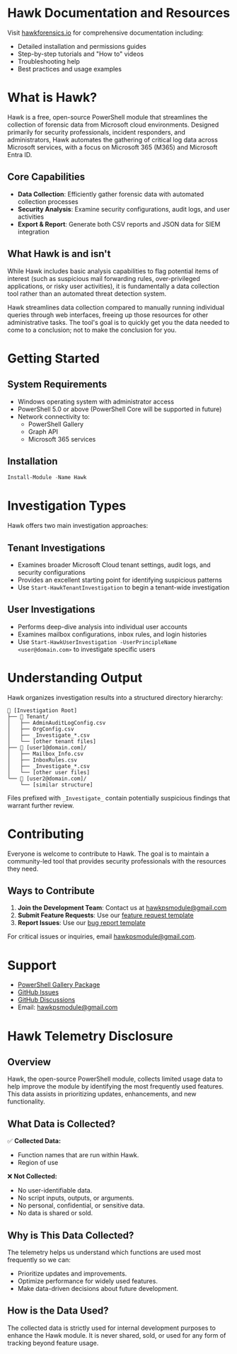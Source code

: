 ﻿# Hawk Documentation and Resources

Visit [hawkforensics.io](https://hawkforensics.io/) for comprehensive documentation including:

- Detailed installation and permissions guides
- Step-by-step tutorials and "How to" videos
- Troubleshooting help
- Best practices and usage examples

# What is Hawk?

Hawk is a free, open-source PowerShell module that streamlines the collection of forensic data from Microsoft cloud environments. Designed primarily for security professionals, incident responders, and administrators, Hawk automates the gathering of critical log data across Microsoft services, with a focus on Microsoft 365 (M365) and Microsoft Entra ID.

## Core Capabilities

- **Data Collection**: Efficiently gather forensic data with automated collection processes
- **Security Analysis**: Examine security configurations, audit logs, and user activities
- **Export & Report**: Generate both CSV reports and JSON data for SIEM integration

## What Hawk is and isn't

While Hawk includes basic analysis capabilities to flag potential items of interest (such as suspicious mail forwarding rules, over-privileged applications, or risky user activities), it is fundamentally a data collection tool rather than an automated threat detection system.

Hawk streamlines data collection compared to manually running individual queries through web interfaces, freeing up those resources for other administrative tasks. The tool's goal is to quickly get you the data needed to come to a conclusion; not to make the conclusion for you.

# Getting Started

## System Requirements

- Windows operating system with administrator access
- PowerShell 5.0 or above (PowerShell Core will be supported in future)
- Network connectivity to:
  - PowerShell Gallery
  - Graph API
  - Microsoft 365 services

## Installation

```powershell
Install-Module -Name Hawk
```

# Investigation Types

Hawk offers two main investigation approaches:

## Tenant Investigations

- Examines broader Microsoft Cloud tenant settings, audit logs, and security configurations
- Provides an excellent starting point for identifying suspicious patterns
- Use `Start-HawkTenantInvestigation` to begin a tenant-wide investigation

## User Investigations

- Performs deep-dive analysis into individual user accounts
- Examines mailbox configurations, inbox rules, and login histories
- Use `Start-HawkUserInvestigation -UserPrincipleName <user@domain.com>` to investigate specific users

# Understanding Output

Hawk organizes investigation results into a structured directory hierarchy:

```
📂 [Investigation Root]
├── 📂 Tenant/
│   ├── AdminAuditLogConfig.csv
│   ├── OrgConfig.csv
│   ├── _Investigate_*.csv
│   └── [other tenant files]
├── 📂 [user1@domain.com]/
│   ├── Mailbox_Info.csv
│   ├── InboxRules.csv
│   ├── _Investigate_*.csv
│   └── [other user files]
└── 📂 [user2@domain.com]/
    └── [similar structure]
```

Files prefixed with `_Investigate_` contain potentially suspicious findings that warrant further review.

# Contributing

Everyone is welcome to contribute to Hawk. The goal is to maintain a community-led tool that provides security professionals with the resources they need.

## Ways to Contribute

1. **Join the Development Team**: Contact us at hawkpsmodule@gmail.com
2. **Submit Feature Requests**: Use our [feature request template](https://github.com/T0pCyber/hawk/issues/new?template=01_feature_request_form.yml)
3. **Report Issues**: Use our [bug report template](https://github.com/T0pCyber/hawk/issues/new?template=02_bug_report_form.yml)

For critical issues or inquiries, email hawkpsmodule@gmail.com.

# Support

- [PowerShell Gallery Package](https://www.powershellgallery.com/packages/HAWK)
- [GitHub Issues](https://github.com/T0pCyber/hawk/issues)
- [GitHub Discussions](https://github.com/T0pCyber/hawk/discussions)
- Email: hawkpsmodule@gmail.com

# **Hawk Telemetry Disclosure**

## **Overview**

Hawk, the open-source PowerShell module, collects limited usage data to help improve the module by identifying the most frequently used features. This data assists in prioritizing updates, enhancements, and new functionality.

## **What Data is Collected?**

✅ **Collected Data:**

- Function names that are run within Hawk.
- Region of use

❌ **Not Collected:**

- No user-identifiable data.
- No script inputs, outputs, or arguments.
- No personal, confidential, or sensitive data.
- No data is shared or sold.

## **Why is This Data Collected?**

The telemetry helps us understand which functions are used most frequently so we can:

- Prioritize updates and improvements.
- Optimize performance for widely used features.
- Make data-driven decisions about future development.

## **How is the Data Used?**

The collected data is strictly used for internal development purposes to enhance the Hawk module. It is never shared, sold, or used for any form of tracking beyond feature usage.
